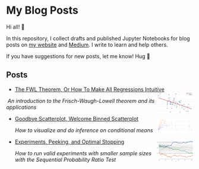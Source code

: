 # My Blog Posts

Hi all! 👋 

In this repository, I collect drafts and published Jupyter Notebooks for blog posts on [my website](https://matteocourthoud.github.io/) and [Medium](https://medium.com/@matteo.courthoud). I write to learn and help others.

If you have suggestions for new posts, let me know! Hug 🤗 

## Posts

- [The FWL Theorem, Or How To Make All Regressions Intuitive](https://medium.com/p/59f801eb3299)<img align="right" width="100" src="covers/fwl.png">

​	*An introduction to the Frisch-Waugh-Lowell theorem and its applications*

- [Goodbye Scatterplot, Welcome Binned Scatterplot](https://medium.com/a928f67413e4)<img align="right" width="100" src="covers/binscatter.png">

	*How to visualize and do inference on conditional means*

- [Experiments, Peeking, and Optimal Stopping](https://medium.com/p/954506cec665)<img align="right" width="100" src="covers/optimal_stopping.png">

	*How to run valid experiments with smaller sample sizes with the Sequential Probability Ratio Test*


